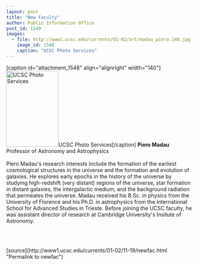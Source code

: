 ```yaml
---
layout: post
title: "New Faculty"
author: Public Information Office
post_id: 1549
images:
  - file: http://www1.ucsc.edu/currents/01-02/art/madau_piero.140.jpg
    image_id: 1548
    caption: "UCSC Photo Services"
---
```


[caption id="attachment_1548" align="alignright" width="140"]<a href="http://localhost/mysite/wp-content/uploads/2001/11/madau_piero.140.jpg"><img class="size-full wp-image-1548" src="http://localhost/mysite/wp-content/uploads/2001/11/madau_piero.140.jpg" alt="UCSC Photo Services" width="140" height="203" /></a>UCSC Photo Services[/caption]
<b>Piero Madau<br></b> Professor of Astronomy and Astrophysics<br>
<br>
Piero Madau's research interests include the formation of the earliest cosmological structures in the universe and the formation and evolution of galaxies. He explores early epochs in the history of the universe by studying high-redshift (very distant) regions of the universe, star formation in distant galaxies, the intergalactic medium, and the background radiation that permeates the universe. Madau received his B.Sc. in physics from the University of Florence and his Ph.D. in astrophysics from the International School for Advanced Studies in Trieste. Before joining the UCSC faculty, he was assistant director of research at Cambridge University's Insitute of Astronomy.
<p>
  <br>

  <br>
  </p>
[source](http://www1.ucsc.edu/currents/01-02/11-19/newfac.html "Permalink to newfac")
